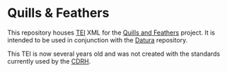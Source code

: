 # Quills & Feathers

This repository houses [TEI](http://www.tei-c.org/index.xml) XML for the [Quills and Feathers](http://cdrh.unl.edu/quills) project.  It is intended to be used in conjunction with the [Datura](https://github.com/CDRH/datura) repository.

This TEI is now several years old and was not created with the standards currently used by the [CDRH](http://cdrh.unl.edu/).
